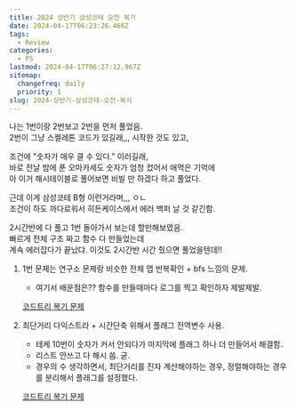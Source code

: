 ```yaml
---
title: 2024 상반기 삼성코테 오전 복기
date: 2024-04-17T06:23:26.466Z
tags:
  - Review
categories:
  - PS
lastmod: 2024-04-17T06:27:12.967Z
sitemap:
  changefreq: daily
  priority: 1
slug: 2024-상반기-삼성코테-오전-복시
---
```


나는 1번이랑 2번보고 2번을 먼저 풀었음.<br>
2번이 그냥 스켈레톤 코드가 있길래,,, 시작한 것도 있고,<br>

조건에 "숫자가 매우 클 수 있다." 이러길래,<br>
바로 전날 밤에 푼 오마카세도 숫자가 엄청 컸어서 애먹은 기억에<br>
아 이거 해시테이블로 풀어보면 비빌 만 하겠다 하고 풀었다.<br>

근데 이게 삼성코테 B형 이런거라며,,, ㅇㄴ <br>
조건이 하도 까다로워서 히든케이스에서 에러 백퍼 날 것 같긴함.<br>

2시간반에 다 풀고 1번 돌아가서 보는데 할만해보였음.<br>
빠르게 전체 구조 짜고 함수 다 만들었는데<br>
계속 에러잡다가 끝났댜. 이것도 2시간반 시간 줬으면 풀었을텐데!!

1. 1번 문제는 연구소 문제랑 비슷한 전체 맵 반복확인 + bfs 느낌의 문제.

   - 여기서 배운점은?? 함수를 만들때마다 로그를 찍고 확인하자 제발제발.

   [코드트리 복기 문제](https://www.codetree.ai/training-field/frequent-problems/problems/ancient-ruin-exploration/description?page=1&pageSize=20)

2. 최단거리 다익스트라 + 시간단축 위해서 플래그 전역변수 사용.

   - 테케 10번이 숫자가 커서 안되다가 마지막에 플래그 하나 더 만들어서 해결함.
   - 리스트 안쓰고 다 해시 씀. 굳.
   - 경우의 수 생각하면서, 최단거리를 진자 계산해야하는 경우, 정렬해야하는 경우를 분리해서 플래그를 설정했다.

   [코드트리 복기 문제](https://www.codetree.ai/training-field/frequent-problems/problems/codetree-tour/description?page=1&pageSize=20)
